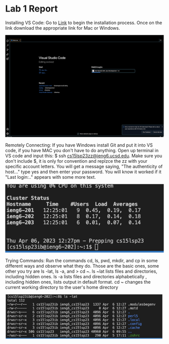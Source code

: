 # Lab 1 Report

Installing VS Code:
Go to [Link](https://code.visualstudio.com/) to begin the installation process.
Once on the link download the appropriate link for Mac or Windows.

![Image](CSE15L1-VSCode.png)

Remotely Connecting:
If you have Windows install Git and put it into VS code, if you have MAC you don't have to do anything. 
Open up terminal in VS code and input this: $ ssh cs15lsp23zz@ieng6.ucsd.edu. 
Make sure you don't include $, it is only for convention and replzce the zz with your specific account letters.
You will get a message saying, "The authenticity of host..." type yes and then enter your password.
You will know it worked if it "Last login:.." appears with some more text.

![Image](CSE15L1-ExCode.png)

Trying Commands:
Run the commands cd, ls, pwd, mkdir, and cp in some different ways and observe what they do.
Those are the basic ones, some other you try are ls -lat, ls -a, and > cd ~.
ls ~lat lists files and directories, including hidden ones.
ls -a lists files and directories alphabetically , including hidden ones, lists output in default format.
cd ~ changes the current working directory to the user's home directory

![Image](CSE15LTryingCommands.png)


